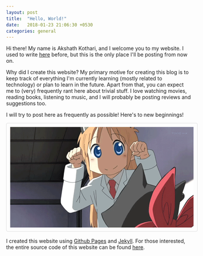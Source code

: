 ```yaml
---
layout: post
title:  "Hello, World!"
date:   2018-01-23 21:06:30 +0530
categories: general
---
```


Hi there! My name is Akshath Kothari, and I welcome you to my website. I used to write [here][blogger-link] before, but this is the only place I'll be posting from now on.

Why did I create this website? My primary motive for creating this blog is to keep track of everything I'm currently learning (mostly related to technology) or plan to learn in the future. Apart from that, you can expect me to (very) frequently rant here about trivial stuff. I love watching movies, reading books, listening to music, and I will probably be posting reviews and suggestions too. 

I will try to post here as frequently as possible! Here's to new beginnings!

<center><img title = "Cheers!" src="/assets/images/anime-cheer.gif" style="border: 1px solid #ddd; border-radius: 4px; padding: 10px; max-width: 100%; height: auto;"></center>

I created this website using [Github Pages][ghpages-link] and [Jekyll][jekyll-link]. For those interested, the entire source code of this website can be found [here][sourcecode-link].

[blogger-link]: https://herecomesAK.blogspot.com
[ghpages-link]: https://pages.github.com/
[jekyll-link]: https://jekyllrb.com/
[sourcecode-link]: https://github.com/sablerime/sablerime.github.io